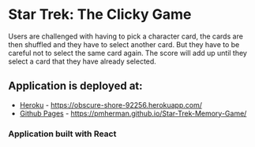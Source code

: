 # Star Trek: The Clicky Game
Users are challenged with having to pick a character card, the cards are then shuffled and they have to select another card. But they have to be careful not to select the same card again. The score will add up until they select a card that they have already selected.


## Application is deployed at:
* [Heroku](https://obscure-shore-92256.herokuapp.com/) - https://obscure-shore-92256.herokuapp.com/
* [Github Pages](https://pmherman.github.io/Star-Trek-Memory-Game/) - https://pmherman.github.io/Star-Trek-Memory-Game/

### Application built with React